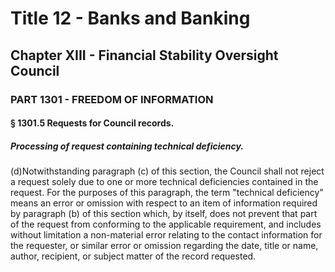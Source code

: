 
# Title 12 - Banks and Banking
## Chapter XIII - Financial Stability Oversight Council
### PART 1301 - FREEDOM OF INFORMATION
#### § 1301.5 Requests for Council records.
##### Processing of request containing technical deficiency.

(d)Notwithstanding paragraph (c) of this section, the Council shall not reject a request solely due to one or more technical deficiencies contained in the request. For the purposes of this paragraph, the term "technical deficiency" means an error or omission with respect to an item of information required by paragraph (b) of this section which, by itself, does not prevent that part of the request from conforming to the applicable requirement, and includes without limitation a non-material error relating to the contact information for the requester, or similar error or omission regarding the date, title or name, author, recipient, or subject matter of the record requested.
